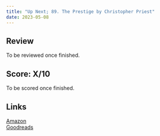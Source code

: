```yaml
---
title: "Up Next; 89. The Prestige by Christopher Priest"
date: 2023-05-08
---
```

## Review
To be reviewed once finished.
## Score: X/10
To be scored once finished.
## Links
[Amazon](https://www.amazon.com/gp/product/B0056A4YZ6?&_encoding=UTF8&tag=phorys-20&linkCode=ur2&linkId=5fba8eefa569024604f5191a2d55a7f4&camp=1789&creative=9325)<br>
[Goodreads](https://www.goodreads.com/en/book/show/239239)